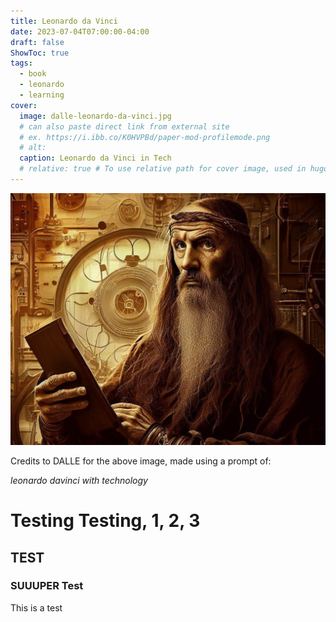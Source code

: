 ```yaml
---
title: Leonardo da Vinci
date: 2023-07-04T07:00:00-04:00
draft: false
ShowToc: true
tags:
  - book
  - leonardo
  - learning
cover:
  image: dalle-leonardo-da-vinci.jpg
  # can also paste direct link from external site
  # ex. https://i.ibb.co/K0HVPBd/paper-mod-profilemode.png
  # alt:
  caption: Leonardo da Vinci in Tech
  # relative: true # To use relative path for cover image, used in hugo Page-bundles
---
```


![Leonardo da Vinci](dalle-leonardo-da-vinci.jpg)

Credits to DALLE for the above image, made using a prompt of:

*leonardo davinci with technology*

# Testing Testing, 1, 2, 3

## TEST

### SUUUPER Test

This is a test